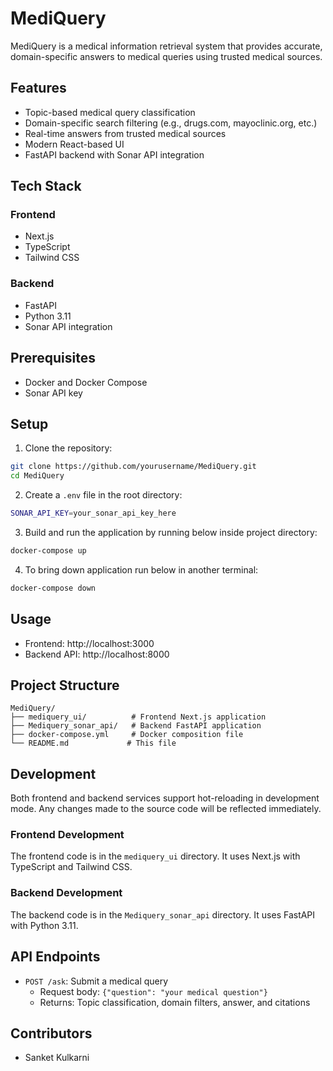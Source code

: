 # MediQuery

MediQuery is a medical information retrieval system that provides accurate, domain-specific answers to medical queries using trusted medical sources.

## Features

- Topic-based medical query classification
- Domain-specific search filtering (e.g., drugs.com, mayoclinic.org, etc.)
- Real-time answers from trusted medical sources
- Modern React-based UI
- FastAPI backend with Sonar API integration

## Tech Stack

### Frontend
- Next.js
- TypeScript
- Tailwind CSS

### Backend
- FastAPI
- Python 3.11
- Sonar API integration

## Prerequisites

- Docker and Docker Compose
- Sonar API key

## Setup

1. Clone the repository:
```bash
git clone https://github.com/yourusername/MediQuery.git
cd MediQuery
```

2. Create a `.env` file in the root directory:
```bash
SONAR_API_KEY=your_sonar_api_key_here
```

3. Build and run the application by running below inside project directory:
```bash
docker-compose up
```

4. To bring down application run below in another terminal:
```bash
docker-compose down
```

## Usage

- Frontend: http://localhost:3000
- Backend API: http://localhost:8000


## Project Structure

```
MediQuery/
├── mediquery_ui/          # Frontend Next.js application
├── Mediquery_sonar_api/   # Backend FastAPI application
├── docker-compose.yml     # Docker composition file
└── README.md             # This file
```

## Development

Both frontend and backend services support hot-reloading in development mode. Any changes made to the source code will be reflected immediately.

### Frontend Development
The frontend code is in the `mediquery_ui` directory. It uses Next.js with TypeScript and Tailwind CSS.

### Backend Development
The backend code is in the `Mediquery_sonar_api` directory. It uses FastAPI with Python 3.11.

## API Endpoints

- `POST /ask`: Submit a medical query
  - Request body: `{"question": "your medical question"}`
  - Returns: Topic classification, domain filters, answer, and citations

## Contributors

- Sanket Kulkarni

